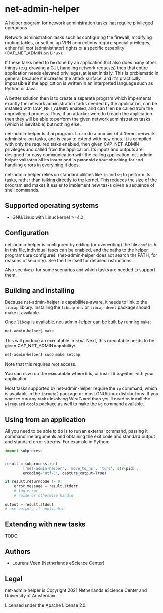 # net-admin-helper

A helper program for network administration tasks that require privileged
operations.

Network administration tasks such as configuring the firewall, modifying routing
tables, or setting up VPN connections require special privileges, either full
root (administrator) rights or a specific capability (CAP_NET_ADMIN on Linux).

If these tasks need to be done by an application that also does many other
things (e.g. drawing a GUI, handling network requests) then that entire
application needs elevated privileges, at least initially. This is problematic
in general because it increases the attack surface, and it's practically
impossible if the application is written in an interpreted language such as
Python or Java.

A better solution then is to create a separate program which implements exactly
the network administration tasks needed by the application, can be installed
with CAP_NET_ADMIN enabled, and can then be called from the unprivileged
process. Thus, if an attacker were to breach the application then they will be
able to perform the given network administration tasks (which is inevitable) but
nothing else.

net-admin-helper is that program. It can do a number of different network
administration tasks, and is easy to extend with new ones. It is compiled with
only the required tasks enabled, then given CAP_NET_ADMIN privileges and called
from the application. Its inputs and outputs are designed for easy communication
with the calling application. net-admin-helper validates all its inputs and is
paranoid about checking for and handling errors in everything it does.

net-admin-helper relies on standard utilities like `ip` and `wg` to perform its
tasks, rather than talking directly to the kernel. This reduces the size of the
program and makes it easier to implement new tasks given a sequence of shell
commands.


## Supported operating systems

- GNU/Linux with Linux kernel >=4.3


## Configuration

net-admin-helper is configured by editing (or overwriting) the file `config.h`.
In this file, individual tasks can be enabled, and the paths to the helper
programs are configured. (net-admin-helper does not search the PATH, for reasons
of security). See the file itself for detailed instructions.

Also see `docs/` for some scenarios and which tasks are needed to support them.


## Building and installing

Because net-admin-helper is capabilities-aware, it needs to link to the `libcap`
library. Installing the `libcap-dev` or `libcap-devel` package should make it
available.

Once `libcap` is available, net-admin-helper can be built by running `make`:

```bash
net-admin-helper$ make
```

This will produce an executable in `bin/`. Next, this executable needs to be
given CAP_NET_ADMIN capability:

```bash
net-admin-helper$ sudo make setcap
```

Note that this requires root access.

You can now run the executable where it is, or install it together with your
application.

Most tasks supported by net-admin-helper require the `ip` command, which is
available in the `iproute2` package on most GNU/Linux distributions. If you want
to run any tasks involving WireGuard then you'll need to install the
`wireguard-tools` package as well to make the `wg` command available.


## Using from an application

All you need to be able to do is to run an external command, passing it command
line arguments and obtaining the exit code and standard output and standard
error streams. For example in Python:

```python
import subprocess


result = subprocess.run(
        ['net-admin-helper', 'move_to_ns', 'tun0', str(pid)],
        encoding='utf-8', capture_output=True)

if result.returncode != 0:
    error_message = result.stderr
    # log error
    # raise or otherwise handle

output = result.stdout
# use output, if applicable
```


## Extending with new tasks

TODO


## Authors

- Lourens Veen (Netherlands eScience Center)


## Legal

net-admin-helper is Copyright 2021 Netherlands eScience Center and
University of Amsterdam.

Licensed under the Apache License 2.0.

